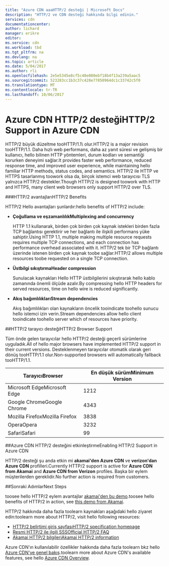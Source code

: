 ```yaml
---
title: "Azure CDN aaaHTTP/2 desteği | Microsoft Docs"
description: "HTTP/2 ve CDN desteği hakkında bilgi edinin."
services: cdn
documentationcenter: 
author: lichard
manager: erikre
editor: 
ms.service: cdn
ms.workload: tbd
ms.tgt_pltfrm: na
ms.devlang: na
ms.topic: article
ms.date: 5/04/2017
ms.author: rli
ms.openlocfilehash: 2e5e5345e8cf5c40e080ebf18b4f13a239a5aac5
ms.sourcegitcommit: 523283cc1b3c37c428e77850964dc1c33742c5f0
ms.translationtype: MT
ms.contentlocale: tr-TR
ms.lasthandoff: 10/06/2017
---
```

# <a name="http2-support-in-azure-cdn"></a><span data-ttu-id="52e0e-103">Azure CDN HTTP/2 desteği</span><span class="sxs-lookup"><span data-stu-id="52e0e-103">HTTP/2 Support in Azure CDN</span></span>

<span data-ttu-id="52e0e-104">HTTP/2 büyük düzeltme tooHTTP/1.1\ olur.</span><span class="sxs-lookup"><span data-stu-id="52e0e-104">HTTP/2 is a major revision tooHTTP/1.1\.</span></span> <span data-ttu-id="52e0e-105">Daha hızlı web performans, daha az yanıt süresi ve gelişmiş bir kullanıcı, hello bilinen HTTP yöntemleri, durum kodları ve semantiği korurken deneyimi sağlar.</span><span class="sxs-lookup"><span data-stu-id="52e0e-105">It provides faster web performance, reduced response time, and improved user experience, while maintaining hello familiar HTTP methods, status codes, and semantics.</span></span> <span data-ttu-id="52e0e-106">HTTP/2 ile HTTP ve HTTPS tasarlanmış toowork olsa da, birçok istemci web tarayıcısı TLS yalnızca HTTP/2 destekler.</span><span class="sxs-lookup"><span data-stu-id="52e0e-106">Though HTTP/2 is designed toowork with HTTP and HTTPS, many client web browsers only support HTTP/2 over TLS.</span></span>

###<a name="http2-benefits"></a><span data-ttu-id="52e0e-107">HTTP/2 avantajları</span><span class="sxs-lookup"><span data-stu-id="52e0e-107">HTTP/2 Benefits</span></span>

<span data-ttu-id="52e0e-108">HTTP/2 Hello avantajları şunlardır:</span><span class="sxs-lookup"><span data-stu-id="52e0e-108">hello benefits of HTTP/2 include:</span></span>

*   <span data-ttu-id="52e0e-109">**Çoğullama ve eşzamanlılık**</span><span class="sxs-lookup"><span data-stu-id="52e0e-109">**Multiplexing and concurrency**</span></span>

    <span data-ttu-id="52e0e-110">HTTP 1.1 kullanarak, birden çok birden çok kaynak istekleri birden fazla TCP bağlantısı gerektirir ve her bağlantı ile ilişkili performans yüke sahiptir.</span><span class="sxs-lookup"><span data-stu-id="52e0e-110">Using HTTP 1.1, multiple making multiple resource requests requires multiple TCP connections, and each connection has performance overhead associated with it.</span></span> <span data-ttu-id="52e0e-111">HTTP/2 tek bir TCP bağlantı üzerinde istenen birden çok kaynak toobe sağlar.</span><span class="sxs-lookup"><span data-stu-id="52e0e-111">HTTP/2 allows multiple resources toobe requested on a single TCP connection.</span></span>

*   <span data-ttu-id="52e0e-112">**Üstbilgi sıkıştırma**</span><span class="sxs-lookup"><span data-stu-id="52e0e-112">**Header compression**</span></span>

    <span data-ttu-id="52e0e-113">Sunulacak kaynakları Hello HTTP üstbilgilerini sıkıştırarak hello kablo zamanında önemli ölçüde azalır.</span><span class="sxs-lookup"><span data-stu-id="52e0e-113">By compressing hello HTTP headers for served resources, time on hello wire is reduced significantly.</span></span>

*   <span data-ttu-id="52e0e-114">**Akış bağımlılıkları**</span><span class="sxs-lookup"><span data-stu-id="52e0e-114">**Stream dependencies**</span></span>

    <span data-ttu-id="52e0e-115">Akış bağımlılıkları olan kaynakların öncelik tooindicate toohello sunucu hello istemci izin verin.</span><span class="sxs-lookup"><span data-stu-id="52e0e-115">Stream dependencies allow hello client tooindicate toohello server which of resources have priority.</span></span>


##<a name="http2-browser-support"></a><span data-ttu-id="52e0e-116">HTTP/2 tarayıcı desteği</span><span class="sxs-lookup"><span data-stu-id="52e0e-116">HTTP/2 Browser Support</span></span>

<span data-ttu-id="52e0e-117">Tüm önde gelen tarayıcılar hello HTTP/2 desteği geçerli sürümlerine uyguladık.</span><span class="sxs-lookup"><span data-stu-id="52e0e-117">All of hello major browsers have implemented HTTP/2 support in their current versions.</span></span> <span data-ttu-id="52e0e-118">Desteklenmeyen tarayıcılar otomatik olarak geri dönüş tooHTTP/1.1 olur.</span><span class="sxs-lookup"><span data-stu-id="52e0e-118">Non-supported browsers will automatically fallback tooHTTP/1.1.</span></span>

|<span data-ttu-id="52e0e-119">Tarayıcı</span><span class="sxs-lookup"><span data-stu-id="52e0e-119">Browser</span></span>|<span data-ttu-id="52e0e-120">En düşük sürüm</span><span class="sxs-lookup"><span data-stu-id="52e0e-120">Minimum Version</span></span>|
|-------------|------------|
|<span data-ttu-id="52e0e-121">Microsoft Edge</span><span class="sxs-lookup"><span data-stu-id="52e0e-121">Microsoft Edge</span></span>| <span data-ttu-id="52e0e-122">12</span><span class="sxs-lookup"><span data-stu-id="52e0e-122">12</span></span>|
|<span data-ttu-id="52e0e-123">Google Chrome</span><span class="sxs-lookup"><span data-stu-id="52e0e-123">Google Chrome</span></span>| <span data-ttu-id="52e0e-124">43</span><span class="sxs-lookup"><span data-stu-id="52e0e-124">43</span></span>|
|<span data-ttu-id="52e0e-125">Mozilla Firefox</span><span class="sxs-lookup"><span data-stu-id="52e0e-125">Mozilla Firefox</span></span>| <span data-ttu-id="52e0e-126">38</span><span class="sxs-lookup"><span data-stu-id="52e0e-126">38</span></span>|
|<span data-ttu-id="52e0e-127">Opera</span><span class="sxs-lookup"><span data-stu-id="52e0e-127">Opera</span></span>| <span data-ttu-id="52e0e-128">32</span><span class="sxs-lookup"><span data-stu-id="52e0e-128">32</span></span>|
|<span data-ttu-id="52e0e-129">Safari</span><span class="sxs-lookup"><span data-stu-id="52e0e-129">Safari</span></span>| <span data-ttu-id="52e0e-130">9</span><span class="sxs-lookup"><span data-stu-id="52e0e-130">9</span></span>|

##<a name="enabling-http2-support-in-azure-cdn"></a><span data-ttu-id="52e0e-131">Azure CDN HTTP/2 desteğini etkinleştirme</span><span class="sxs-lookup"><span data-stu-id="52e0e-131">Enabling HTTP/2 Support in Azure CDN</span></span>

<span data-ttu-id="52e0e-132">HTTP/2 desteği şu anda etkin mi **akamai'den Azure CDN** ve **verizon'dan Azure CDN** profilleri.</span><span class="sxs-lookup"><span data-stu-id="52e0e-132">Currently HTTP/2 support is active for **Azure CDN from Akamai** and **Azure CDN from Verizon** profiles.</span></span> <span data-ttu-id="52e0e-133">Başka bir eylem müşterilerden gereklidir.</span><span class="sxs-lookup"><span data-stu-id="52e0e-133">No further action is required from customers.</span></span>

##<a name="next-steps"></a><span data-ttu-id="52e0e-134">Sonraki Adımlar</span><span class="sxs-lookup"><span data-stu-id="52e0e-134">Next Steps</span></span>

<span data-ttu-id="52e0e-135">toosee hello HTTP/2 eylem avantajlar [akamai'den bu demo](https://http2.akamai.com/demo).</span><span class="sxs-lookup"><span data-stu-id="52e0e-135">toosee hello benefits of HTTP/2 in action, see [this demo from Akamai](https://http2.akamai.com/demo).</span></span>

<span data-ttu-id="52e0e-136">HTTP/2 hakkında daha fazla toolearn kaynakları aşağıdaki hello ziyaret edin:</span><span class="sxs-lookup"><span data-stu-id="52e0e-136">toolearn more about HTTP/2, visit hello following resources:</span></span>

*   [<span data-ttu-id="52e0e-137">HTTP/2 belirtimi giriş sayfası</span><span class="sxs-lookup"><span data-stu-id="52e0e-137">HTTP/2 specification homepage</span></span>](https://http2.github.io/)
*   [<span data-ttu-id="52e0e-138">Resmi HTTP/2 ile ilgili SSS</span><span class="sxs-lookup"><span data-stu-id="52e0e-138">Official HTTP/2 FAQ</span></span>](https://http2.github.io/faq/)
*   [<span data-ttu-id="52e0e-139">Akamai HTTP/2 bilgileri</span><span class="sxs-lookup"><span data-stu-id="52e0e-139">Akamai HTTP/2 information</span></span>](https://http2.akamai.com/)

<span data-ttu-id="52e0e-140">Azure CDN'ın kullanılabilir özellikler hakkında daha fazla toolearn bkz hello [Azure CDN'ye genel bakış](https://azure.microsoft.com/documentation/articles/cdn-overview/).</span><span class="sxs-lookup"><span data-stu-id="52e0e-140">toolearn more about Azure CDN's available features, see hello [Azure CDN Overview](https://azure.microsoft.com/documentation/articles/cdn-overview/).</span></span>

